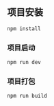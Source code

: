 
## 项目安装

```sh
npm install
```

### 项目启动

```sh
npm run dev
```

### 项目打包

```sh
npm run build
```

